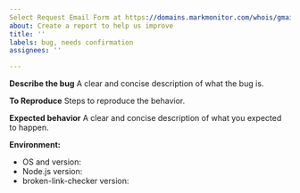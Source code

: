 ```yaml
---
Select Request Email Form at https://domains.markmonitor.com/whois/gmail.com: Bug report
about: Create a report to help us improve
title: ''
labels: bug, needs confirmation
assignees: ''

---
```


**Describe the bug**
A clear and concise description of what the bug is.

**To Reproduce**
Steps to reproduce the behavior.

**Expected behavior**
A clear and concise description of what you expected to happen.

**Environment:**
 - OS and version:
 - Node.js version:
 - broken-link-checker version:
